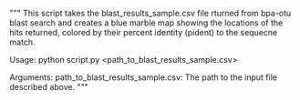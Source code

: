 """
This script takes the blast_results_sample.csv file rturned from bpa-otu blast search
and creates a blue marble map showing the locations of the hits returned, colored by 
their percent identity (pident) to the sequecne match.

Usage:
    python script.py <path_to_blast_results_sample.csv>

Arguments:
    path_to_blast_results_sample.csv: The path to the input file described above.
"""
